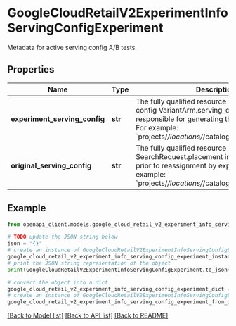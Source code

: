 # GoogleCloudRetailV2ExperimentInfoServingConfigExperiment

Metadata for active serving config A/B tests.

## Properties

Name | Type | Description | Notes
------------ | ------------- | ------------- | -------------
**experiment_serving_config** | **str** | The fully qualified resource name of the serving config VariantArm.serving_config_id responsible for generating the search response. For example: &#x60;projects/*/locations/*/catalogs/*/servingConfigs/*&#x60;. | [optional] 
**original_serving_config** | **str** | The fully qualified resource name of the original SearchRequest.placement in the search request prior to reassignment by experiment API. For example: &#x60;projects/*/locations/*/catalogs/*/servingConfigs/*&#x60;. | [optional] 

## Example

```python
from openapi_client.models.google_cloud_retail_v2_experiment_info_serving_config_experiment import GoogleCloudRetailV2ExperimentInfoServingConfigExperiment

# TODO update the JSON string below
json = "{}"
# create an instance of GoogleCloudRetailV2ExperimentInfoServingConfigExperiment from a JSON string
google_cloud_retail_v2_experiment_info_serving_config_experiment_instance = GoogleCloudRetailV2ExperimentInfoServingConfigExperiment.from_json(json)
# print the JSON string representation of the object
print(GoogleCloudRetailV2ExperimentInfoServingConfigExperiment.to_json())

# convert the object into a dict
google_cloud_retail_v2_experiment_info_serving_config_experiment_dict = google_cloud_retail_v2_experiment_info_serving_config_experiment_instance.to_dict()
# create an instance of GoogleCloudRetailV2ExperimentInfoServingConfigExperiment from a dict
google_cloud_retail_v2_experiment_info_serving_config_experiment_from_dict = GoogleCloudRetailV2ExperimentInfoServingConfigExperiment.from_dict(google_cloud_retail_v2_experiment_info_serving_config_experiment_dict)
```
[[Back to Model list]](../README.md#documentation-for-models) [[Back to API list]](../README.md#documentation-for-api-endpoints) [[Back to README]](../README.md)



